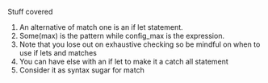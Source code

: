 Stuff covered

1. An alternative of match one is an if let statement.
2. Some(max) is the pattern while config_max is the expression.
3. Note that you lose out on exhaustive checking so be mindful on when to use if lets and matches
4. You can have else with an if let to make it a catch all statement
5. Consider it as syntax sugar for match